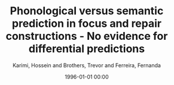 ---
layout: post
title: Phonological versus semantic prediction in focus and repair constructions - No evidence for differential predictions

date: 1996-01-01 00:00
author: Karimi, Hossein and Brothers, Trevor and Ferreira, Fernanda
tags: ["differential prediction","disfluency","language comprehension","spreading activation"]
journal: Cognitive Psychology

link: https://doi.org/10.1016/j.cogpsych.2019.04.001

year: 2019
---